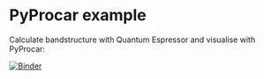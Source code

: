 # PyProcar example
Calculate bandstructure with Quantum Espressor and visualise with PyProcar:

[![Binder](https://mybinder.org/badge_logo.svg)](https://mybinder.org/v2/gh/jan-janssen/pyprocar-example/master)
